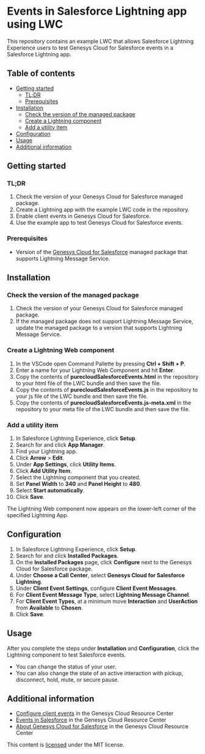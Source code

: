 # Events in Salesforce Lightning app using LWC

This repository contains an example LWC that allows Salesforce Lightning Experience users to test Genesys Cloud for Salesforce events in a Salesforce Lightning app.

## Table of contents

* [Getting started](#getting-started)
  * [TL;DR](#tldr)
  * [Prerequisites](#prerequisites)
* [Installation](#installation)
  * [Check the version of the managed package](#check-the-version-of-the-managed-package)
  * [Create a Lightning component](#create-a-lightning-web-component)
  * [Add a utility item](#add-a-utility-item)
* [Configuration](#configuration)
* [Usage](#usage)
* [Additional information](#additional-information)

## Getting started

### TL;DR

1. Check the version of your Genesys Cloud for Salesforce managed package.
2. Create a Lightning app with the example LWC code in the repository.
3. Enable client events in Genesys Cloud for Salesforce.
4. Use the example app to test Genesys Cloud for Salesforce events.

### Prerequisites

* Version of the [Genesys Cloud for Salesforce](https://appexchange.salesforce.com/appxListingDetail?listingId=a0N30000000pvMdEAI) managed package that supports Lightning Message Service.

## Installation

### Check the version of the managed package

1. Check the version of your Genesys Cloud for Salesforce managed package.
2. If the managed package does not support Lightning Message Service, update the managed package to a version that supports Lightning Message Service.

### Create a Lightning Web component

1. In the VSCode open Command Pallette by pressing **Ctrl + Shift + P**.
2. Enter a name for your Lightning Web Component and hit **Enter**.
3. Copy the contents of **purecloudSalesforceEvents.html** in the repository to your html file of the LWC bundle and then save the file.
5. Copy the contents of **purecloudSalesforceEvents.js** in the repository to your js file of the LWC bundle and then save the file.
7. Copy the contents of **purecloudSalesforceEvents.js-meta.xml** in the repository to your meta file of the LWC bundle and then save the file.

### Add a utility item

1. In Salesforce Lightning Experience, click **Setup**.
2. Search for and click **App Manager**.
3. Find your Lightning app.
4. Click **Arrow** > **Edit**.
5. Under **App Settings**, click **Utility Items**.
6. Click **Add Utility Item**.
7. Select the Lightning component that you created.
8. Set **Panel Width** to **340** and **Panel Height** to **480**.
9. Select **Start automatically**.
10. Click **Save**.

The Lightning Web component now appears on the lower-left corner of the specified Lightning App.

## Configuration

1. In Salesforce Lightning Experience, click **Setup**.
2. Search for and click **Installed Packages**.
3. On the **Installed Packages** page, click **Configure** next to the Genesys Cloud for Salesforce package.
4. Under **Choose a Call Center**, select **Genesys Cloud for Salesforce Lightning**.
5. Under **Client Event Settings**, configure **Client Event Messages**.
6. For **Client Event Message Type**, select **Lightning Message Channel**.
7. For **Client Event Types**, at a minimum move **Interaction** and **UserAction** from **Available** to **Chosen**.
8. Click **Save**.

## Usage

After you complete the steps under **Installation** and **Configuration**, click the Lightning component to test Salesforce events.

* You can change the status of your user.
* You can also change the state of an active interaction with pickup, disconnect, hold, mute, or secure pause.

## Additional information

* [Configure client events](https://help.mypurecloud.com/?p=241665) in the Genesys Cloud Resource Center
* [Events in Salesforce](https://help.mypurecloud.com/?p=77239) in the Genesys Cloud Resource Center
* [About Genesys Cloud for Salesforce](https://help.mypurecloud.com/?p=65221) in the Genesys Cloud Resource Center

This content is [licensed](/LICENSE) under the MIT license.


